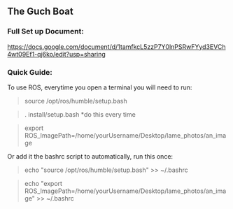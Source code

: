 ## The Guch Boat


### Full Set up Document:
https://docs.google.com/document/d/1tamfkcL5zzP7Y0lnPSRwFYyd3EVCh4wt09Ef1-qj6ko/edit?usp=sharing




### Quick Guide: 

To use ROS, everytime you open a terminal you will need to run: 
>source /opt/ros/humble/setup.bash  
  
>. install/setup.bash   *do this every time   
 
>export ROS_ImagePath=/home/yourUsername/Desktop/lame_photos/an_image


Or add it the bashrc script to automatically, run this once:  
>echo "source /opt/ros/humble/setup.bash" >> ~/.bashrc  

>echo "export ROS_ImagePath=/home/yourUsername/Desktop/lame_photos/an_image" >> ~/.bashrc


